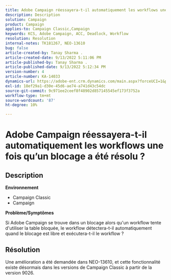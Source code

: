 ```yaml
---
title: Adobe Campaign réessayera-t-il automatiquement les workflows une fois qu’un blocage a été résolu ?
description: Description
solution: Campaign
product: Campaign
applies-to: Campaign Classic,Campaign
keywords: KCS, Adobe Campaign, ACC, Deadlock, Workflow
resolution: Resolution
internal-notes: TK181267, NEO-13610
bug: false
article-created-by: Tanay Sharma .
article-created-date: 9/13/2022 5:11:06 PM
article-published-by: Tanay Sharma .
article-published-date: 9/13/2022 5:12:34 PM
version-number: 4
article-number: KA-14033
dynamics-url: https://adobe-ent.crm.dynamics.com/main.aspx?forceUCI=1&pagetype=entityrecord&etn=knowledgearticle&id=33c2550b-8733-ed11-9db1-002248086735
exl-id: 18ef29a1-d30e-45d6-ae74-a741d43c54dc
source-git-commit: 9c971ee2ceef8f48902d857145545ef173f3752a
workflow-type: tm+mt
source-wordcount: '87'
ht-degree: 10%

---
```


# Adobe Campaign réessayera-t-il automatiquement les workflows une fois qu’un blocage a été résolu ?

## Description


<b>Environnement</b>

- Campaign Classic
- Campaign




<b>Problème/Symptômes</b>

Si Adobe Campaign se trouve dans un blocage alors qu&#39;un workflow tente d&#39;utiliser la table bloquée, le workflow détectera-t-il automatiquement quand le blocage est libre et exécutera-t-il le workflow ?

## Résolution


Une amélioration a été demandée dans NEO-13610, et cette fonctionnalité existe désormais dans les versions de Campaign Classic à partir de la version 9026.
